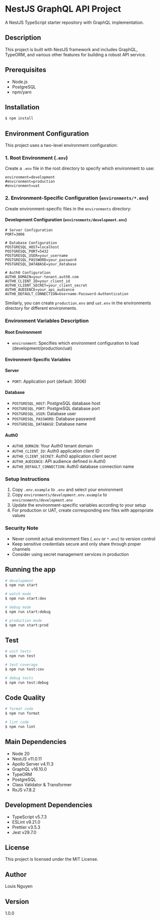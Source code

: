# NestJS GraphQL API Project

A NestJS TypeScript starter repository with GraphQL implementation.

## Description
This project is built with NestJS framework and includes GraphQL, TypeORM, and various other features for building a robust API service.

## Prerequisites
- Node.js
- PostgreSQL
- npm/yarn

## Installation
```bash
$ npm install
```

## Environment Configuration

This project uses a two-level environment configuration:

### 1. Root Environment (`.env`)
Create a `.env` file in the root directory to specify which environment to use:

```env
environment=development
#environment=production
#environment=uat
```

### 2. Environment-Specific Configuration (`environments/*.env`)
Create environment-specific files in the `environments` directory:

#### Development Configuration (`environments/development.env`)
```env
# Server Configuration
PORT=3006

# Database Configuration
POSTGRESQL_HOST=localhost
POSTGRESQL_PORT=5432
POSTGRESQL_USER=your_username
POSTGRESQL_PASSWORD=your_password
POSTGRESQL_DATABASE=your_database

# Auth0 Configuration
AUTH0_DOMAIN=your-tenant.auth0.com
AUTH0_CLIENT_ID=your_client_id
AUTH0_CLIENT_SECRET=your_client_secret
AUTH0_AUDIENCE=your_api_audience
AUTH0_DEFAULT_CONNECTION=Username-Password-Authentication
```

Similarly, you can create `production.env` and `uat.env` in the environments directory for different environments.

### Environment Variables Description

#### Root Environment
- `environment`: Specifies which environment configuration to load (development/production/uat)

#### Environment-Specific Variables

#### Server
- `PORT`: Application port (default: 3006)

#### Database
- `POSTGRESQL_HOST`: PostgreSQL database host
- `POSTGRESQL_PORT`: PostgreSQL database port
- `POSTGRESQL_USER`: Database user
- `POSTGRESQL_PASSWORD`: Database password
- `POSTGRESQL_DATABASE`: Database name

#### Auth0
- `AUTH0_DOMAIN`: Your Auth0 tenant domain
- `AUTH0_CLIENT_ID`: Auth0 application client ID
- `AUTH0_CLIENT_SECRET`: Auth0 application client secret
- `AUTH0_AUDIENCE`: API audience defined in Auth0
- `AUTH0_DEFAULT_CONNECTION`: Auth0 database connection name

### Setup Instructions
1. Copy `.env.example` to `.env` and select your environment
2. Copy `environments/development.env.example` to `environments/development.env`
3. Update the environment-specific variables according to your setup
4. For production or UAT, create corresponding env files with appropriate values

### Security Note
- Never commit actual environment files (`.env` or `*.env`) to version control
- Keep sensitive credentials secure and only share through proper channels
- Consider using secret management services in production

## Running the app
```bash
# development
$ npm run start

# watch mode
$ npm run start:dev

# debug mode
$ npm run start:debug

# production mode
$ npm run start:prod
```

## Test
```bash
# unit tests
$ npm run test

# test coverage
$ npm run test:cov

# debug tests
$ npm run test:debug
```

## Code Quality
```bash
# format code
$ npm run format

# lint code
$ npm run lint
```

## Main Dependencies
- Node 20
- NestJS v11.0.11
- Apollo Server v4.11.3
- GraphQL v16.10.0
- TypeORM
- PostgreSQL
- Class Validator & Transformer
- RxJS v7.8.2

## Development Dependencies
- TypeScript v5.7.3
- ESLint v9.21.0
- Prettier v3.5.3
- Jest v29.7.0

## License
This project is licensed under the MIT License.

## Author
Louis Nguyen

## Version
1.0.0